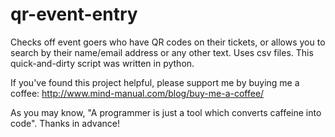 qr-event-entry
==============

Checks off event goers who have QR codes on their tickets, or allows you to search by their name/email address or any other text. Uses csv files. This quick-and-dirty script was written in python.

If you've found this project helpful, please support me by buying me a coffee: http://www.mind-manual.com/blog/buy-me-a-coffee/

As you may know, "A programmer is just a tool which converts caffeine into code". Thanks in advance!
